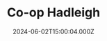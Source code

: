 ---
date: 2024-06-02T15:00:04.000Z
title: Co-op Hadleigh
latitude: 52.04431514070028
longitude: 0.9536241009875241
category: checkin
---